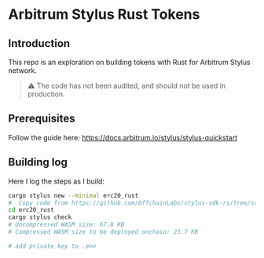 # Arbitrum Stylus Rust Tokens

## Introduction
This repo is an exploration on building tokens with Rust for Arbitrum Stylus network.

> ⚠️ The code has not been audited, and should not be used in production.

## Prerequisites

Follow the guide here: https://docs.arbitrum.io/stylus/stylus-quickstart

## Building log

Here I log the steps as I build:

```bash
cargo stylus new --minimal erc20_rust
#  Copy code from https://github.com/OffchainLabs/stylus-sdk-rs/tree/stylus/examples/erc20
cd erc20_rust
cargo stylus check
# Uncompressed WASM size: 67.8 KB
# Compressed WASM size to be deployed onchain: 23.7 KB

# add private key to .env

```